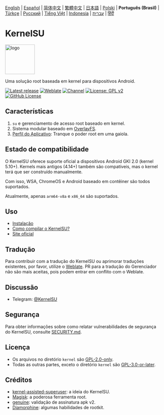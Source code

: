 [English](README.md) | [Español](README_ES.md) | [简体中文](README_CN.md) | [繁體中文](README_TW.md) | [日本語](README_JP.md) | [Polski](README_PL.md) | **Português (Brasil)** | [Türkçe](README_TR.md) | [Русский](README_RU.md) | [Tiếng Việt](README_VI.md) | [Indonesia](README_ID.md) | [עברית](README_IW.md) | [हिंदी](README_IN.md)

# KernelSU

<img src="https://kernelsu.org/logo.png" style="width: 96px;" alt="logo">

Uma solução root baseada em kernel para dispositivos Android.

[![Latest release](https://img.shields.io/github/v/release/tiann/KernelSU?label=Release&logo=github)](https://github.com/tiann/KernelSU/releases/latest)
[![Weblate](https://img.shields.io/badge/Localização-Weblate-teal?logo=weblate)](https://hosted.weblate.org/engage/kernelsu)
[![Channel](https://img.shields.io/badge/Seguir-Telegram-blue.svg?logo=telegram)](https://t.me/KernelSU)
[![License: GPL v2](https://img.shields.io/badge/Licença-GPL%20v2-orange.svg?logo=gnu)](https://www.gnu.org/licenses/old-licenses/gpl-2.0.en.html)
[![GitHub License](https://img.shields.io/github/license/tiann/KernelSU?logo=gnu)](/LICENSE)

## Características

1. `su` e gerenciamento de acesso root baseado em kernel.
2. Sistema modular baseado em [OverlayFS](https://en.wikipedia.org/wiki/OverlayFS).
3. [Perfil do Aplicativo](https://kernelsu.org/pt_BR/guide/app-profile.html): Tranque o poder root em uma gaiola.

## Estado de compatibilidade

O KernelSU oferece suporte oficial a dispositivos Android GKI 2.0 (kernel 5.10+). Kernels mais antigos (4.14+) também são compatíveis, mas o kernel terá que ser construído manualmente.

Com isso, WSA, ChromeOS e Android baseado em contêiner são todos suportados.

Atualmente, apenas `arm64-v8a` e `x86_64` são suportados.

## Uso

 - [Instalação](https://kernelsu.org/pt_BR/guide/installation.html)
 - [Como compilar o KernelSU?](https://kernelsu.org/pt_BR/guide/how-to-build.html)
 - [Site oficial](https://kernelsu.org/pt_BR/)

## Tradução

Para contribuir com a tradução do KernelSU ou aprimorar traduções existentes, por favor, utilize o [Weblate](https://hosted.weblate.org/engage/kernelsu/). PR para a tradução do Gerenciador não são mais aceitas, pois podem entrar em conflito com o Weblate.

## Discussão

- Telegram: [@KernelSU](https://t.me/KernelSU)

## Segurança

Para obter informações sobre como relatar vulnerabilidades de segurança do KernelSU, consulte [SECURITY.md](/SECURITY.md).

## Licença

- Os arquivos no diretório `kernel` são [GPL-2.0-only](https://www.gnu.org/licenses/old-licenses/gpl-2.0.en.html).
- Todas as outras partes, exceto o diretório `kernel` são [GPL-3.0-or-later](https://www.gnu.org/licenses/gpl-3.0.html).

## Créditos

- [kernel-assisted-superuser](https://git.zx2c4.com/kernel-assisted-superuser/about/): a ideia do KernelSU.
- [Magisk](https://github.com/topjohnwu/Magisk): a poderosa ferramenta root.
- [genuine](https://github.com/brevent/genuine/): validação de assinatura apk v2.
- [Diamorphine](https://github.com/m0nad/Diamorphine): algumas habilidades de rootkit.
